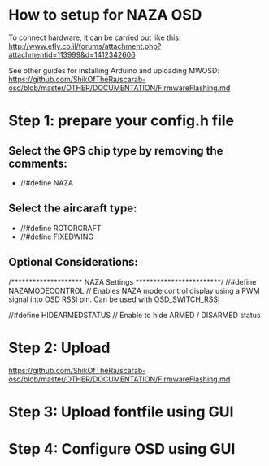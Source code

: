 # How to setup for NAZA OSD

To connect hardware, it can be carried out like this:
http://www.efly.co.il/forums/attachment.php?attachmentid=113999&d=1412342606

See other guides for installing Arduino and uploading MWOSD:
https://github.com/ShikOfTheRa/scarab-osd/blob/master/OTHER/DOCUMENTATION/FirmwareFlashing.md

# Step 1: prepare your config.h file

## Select the GPS chip type by removing the comments:
* //#define NAZA

## Select the aircaraft type:
* //#define ROTORCRAFT
* //#define FIXEDWING

## Optional Considerations:

/********************       NAZA Settings         ************************/
//#define NAZAMODECONTROL           // Enables NAZA mode control display using a PWM signal into OSD RSSI pin. Can be used with OSD_SWITCH_RSSI   

//#define HIDEARMEDSTATUS           // Enable to hide ARMED / DISARMED status

# Step 2: Upload 
https://github.com/ShikOfTheRa/scarab-osd/blob/master/OTHER/DOCUMENTATION/FirmwareFlashing.md

# Step 3: Upload fontfile using GUI

# Step 4: Configure OSD using GUI
